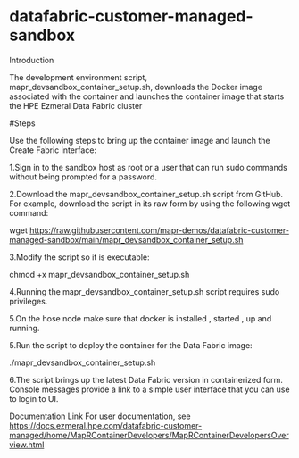 # datafabric-customer-managed-sandbox

Introduction

The development environment script, mapr_devsandbox_container_setup.sh, downloads the Docker image associated with the container and launches the container image that starts the HPE Ezmeral Data Fabric cluster

#Steps

Use the following steps to bring up the container image and launch the Create Fabric interface:

1.Sign in to the sandbox host as root or a user that can run sudo commands without being prompted for a password.

2.Download the mapr_devsandbox_container_setup.sh script from GitHub. For example, download the script in its raw form by using the following wget command:

  wget https://raw.githubusercontent.com/mapr-demos/datafabric-customer-managed-sandbox/main/mapr_devsandbox_container_setup.sh

3.Modify the script so it is executable:

  chmod +x mapr_devsandbox_container_setup.sh 
 
4.Running the mapr_devsandbox_container_setup.sh script requires sudo privileges.

5.On the hose node make sure that docker is installed , started , up and running.

5.Run the script to deploy the container for the Data Fabric image:

  ./mapr_devsandbox_container_setup.sh 

6.The script brings up the latest Data Fabric version in containerized form. Console messages provide a link to a simple user interface that you can use to login to UI.

Documentation Link
For user documentation, see https://docs.ezmeral.hpe.com/datafabric-customer-managed/home/MapRContainerDevelopers/MapRContainerDevelopersOverview.html
